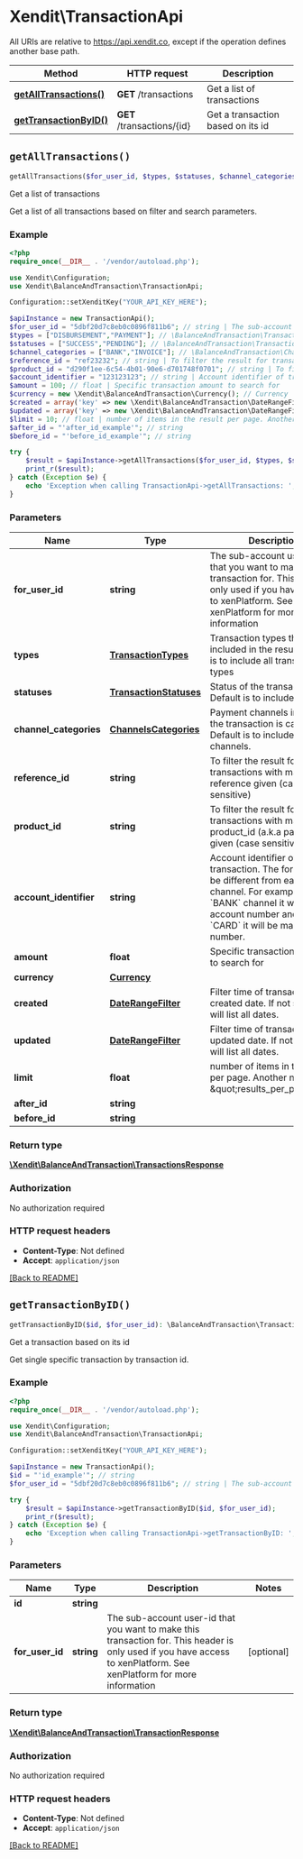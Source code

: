 # Xendit\TransactionApi

All URIs are relative to https://api.xendit.co, except if the operation defines another base path.

| Method | HTTP request | Description |
| ------------- | ------------- | ------------- |
| [**getAllTransactions()**](TransactionApi.md#getAllTransactions) | **GET** /transactions | Get a list of transactions |
| [**getTransactionByID()**](TransactionApi.md#getTransactionByID) | **GET** /transactions/{id} | Get a transaction based on its id |


## `getAllTransactions()`

```php
getAllTransactions($for_user_id, $types, $statuses, $channel_categories, $reference_id, $product_id, $account_identifier, $amount, $currency, $created, $updated, $limit, $after_id, $before_id): \BalanceAndTransaction\TransactionsResponse
```

Get a list of transactions

Get a list of all transactions based on filter and search parameters.

### Example

```php
<?php
require_once(__DIR__ . '/vendor/autoload.php');

use Xendit\Configuration;
use Xendit\BalanceAndTransaction\TransactionApi;

Configuration::setXenditKey("YOUR_API_KEY_HERE");

$apiInstance = new TransactionApi();
$for_user_id = "5dbf20d7c8eb0c0896f811b6"; // string | The sub-account user-id that you want to make this transaction for. This header is only used if you have access to xenPlatform. See xenPlatform for more information
$types = ["DISBURSEMENT","PAYMENT"]; // \BalanceAndTransaction\TransactionTypes[] | Transaction types that will be included in the result. Default is to include all transaction types
$statuses = ["SUCCESS","PENDING"]; // \BalanceAndTransaction\TransactionStatuses[] | Status of the transaction. Default is to include all status.
$channel_categories = ["BANK","INVOICE"]; // \BalanceAndTransaction\ChannelsCategories[] | Payment channels in which the transaction is carried out. Default is to include all channels.
$reference_id = "ref23232"; // string | To filter the result for transactions with matching reference given (case sensitive)
$product_id = "d290f1ee-6c54-4b01-90e6-d701748f0701"; // string | To filter the result for transactions with matching product_id (a.k.a payment_id) given (case sensitive)
$account_identifier = "123123123"; // string | Account identifier of transaction. The format will be different from each channel. For example, on `BANK` channel it will be account number and on `CARD` it will be masked card number.
$amount = 100; // float | Specific transaction amount to search for
$currency = new \Xendit\BalanceAndTransaction\Currency(); // Currency
$created = array('key' => new \Xendit\BalanceAndTransaction\DateRangeFilter()); // DateRangeFilter | Filter time of transaction by created date. If not specified will list all dates.
$updated = array('key' => new \Xendit\BalanceAndTransaction\DateRangeFilter()); // DateRangeFilter | Filter time of transaction by updated date. If not specified will list all dates.
$limit = 10; // float | number of items in the result per page. Another name for \"results_per_page\"
$after_id = "'after_id_example'"; // string
$before_id = "'before_id_example'"; // string

try {
    $result = $apiInstance->getAllTransactions($for_user_id, $types, $statuses, $channel_categories, $reference_id, $product_id, $account_identifier, $amount, $currency, $created, $updated, $limit, $after_id, $before_id);
    print_r($result);
} catch (Exception $e) {
    echo 'Exception when calling TransactionApi->getAllTransactions: ', $e->getMessage(), PHP_EOL;
}
```

### Parameters

| Name | Type | Description  | Notes |
| ------------- | ------------- | ------------- | ------------- |
| **for_user_id** | **string**| The sub-account user-id that you want to make this transaction for. This header is only used if you have access to xenPlatform. See xenPlatform for more information | [optional] |
| **types** | [**TransactionTypes**](TransactionTypes.md)| Transaction types that will be included in the result. Default is to include all transaction types | [optional] |
| **statuses** | [**TransactionStatuses**](TransactionStatuses.md)| Status of the transaction. Default is to include all status. | [optional] |
| **channel_categories** | [**ChannelsCategories**](ChannelsCategories.md)| Payment channels in which the transaction is carried out. Default is to include all channels. | [optional] |
| **reference_id** | **string**| To filter the result for transactions with matching reference given (case sensitive) | [optional] |
| **product_id** | **string**| To filter the result for transactions with matching product_id (a.k.a payment_id) given (case sensitive) | [optional] |
| **account_identifier** | **string**| Account identifier of transaction. The format will be different from each channel. For example, on &#x60;BANK&#x60; channel it will be account number and on &#x60;CARD&#x60; it will be masked card number. | [optional] |
| **amount** | **float**| Specific transaction amount to search for | [optional] |
| **currency** | [**Currency**](Currency.md)|  | [optional] |
| **created** | [**DateRangeFilter**](DateRangeFilter.md)| Filter time of transaction by created date. If not specified will list all dates. | [optional] |
| **updated** | [**DateRangeFilter**](DateRangeFilter.md)| Filter time of transaction by updated date. If not specified will list all dates. | [optional] |
| **limit** | **float**| number of items in the result per page. Another name for \&quot;results_per_page\&quot; | [optional] [default to 10] |
| **after_id** | **string**|  | [optional] |
| **before_id** | **string**|  | [optional] |

### Return type

[**\Xendit\BalanceAndTransaction\TransactionsResponse**](TransactionsResponse.md)

### Authorization

No authorization required

### HTTP request headers

- **Content-Type**: Not defined
- **Accept**: `application/json`

[[Back to README]](../../README.md)

## `getTransactionByID()`

```php
getTransactionByID($id, $for_user_id): \BalanceAndTransaction\TransactionResponse
```

Get a transaction based on its id

Get single specific transaction by transaction id.

### Example

```php
<?php
require_once(__DIR__ . '/vendor/autoload.php');

use Xendit\Configuration;
use Xendit\BalanceAndTransaction\TransactionApi;

Configuration::setXenditKey("YOUR_API_KEY_HERE");

$apiInstance = new TransactionApi();
$id = "'id_example'"; // string
$for_user_id = "5dbf20d7c8eb0c0896f811b6"; // string | The sub-account user-id that you want to make this transaction for. This header is only used if you have access to xenPlatform. See xenPlatform for more information

try {
    $result = $apiInstance->getTransactionByID($id, $for_user_id);
    print_r($result);
} catch (Exception $e) {
    echo 'Exception when calling TransactionApi->getTransactionByID: ', $e->getMessage(), PHP_EOL;
}
```

### Parameters

| Name | Type | Description  | Notes |
| ------------- | ------------- | ------------- | ------------- |
| **id** | **string**|  | |
| **for_user_id** | **string**| The sub-account user-id that you want to make this transaction for. This header is only used if you have access to xenPlatform. See xenPlatform for more information | [optional] |

### Return type

[**\Xendit\BalanceAndTransaction\TransactionResponse**](TransactionResponse.md)

### Authorization

No authorization required

### HTTP request headers

- **Content-Type**: Not defined
- **Accept**: `application/json`

[[Back to README]](../../README.md)
